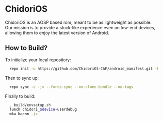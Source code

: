 ChidoriOS
===========
ChidoriOS is an AOSP based rom, meant to be as lightweight as possible. 
Our mission is to provide a stock-like experience even on low-end devices, allowing them to enjoy the latest version of Android.

How to Build?
-------------

To initialize your local repository:

```bash
  repo init -u https://github.com/ChidoriOS-CAF/android_manifest.git -b pie
```
  
Then to sync up:

```bash
  repo sync -c -jx --force-sync --no-clone-bundle --no-tags
```
Finally to build:

```bash
  . build/envsetup.sh
  lunch chidori_$device-userdebug
  mka bacon -jx
```
